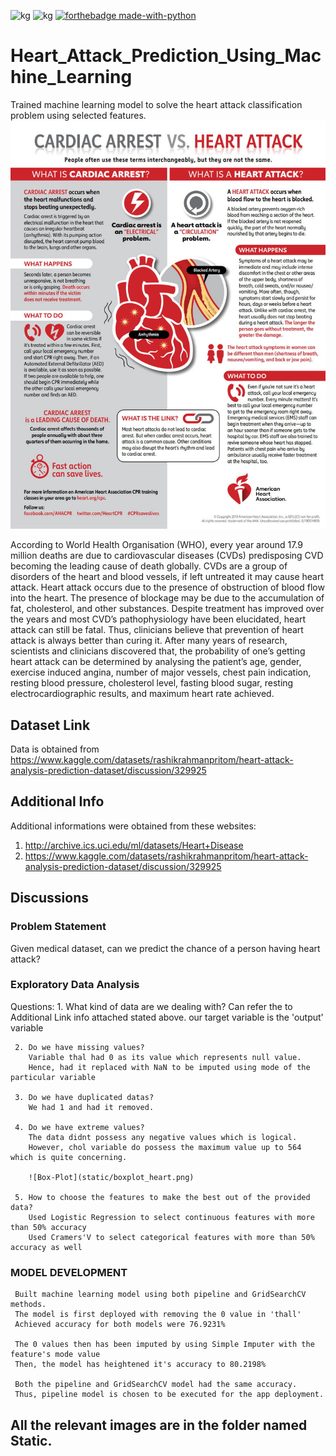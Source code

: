 
<a><img alt='kg' src="https://img.shields.io/badge/Kaggle-20BEFF?style=for-the-badge&logo=Kaggle&logoColor=white"></a>
<a><img alt='kg' src="https://img.shields.io/badge/Spyder%20Ide-FF0000?style=for-the-badge&logo=spyder%20ide&logoColor=white"></a>
[![forthebadge made-with-python](http://ForTheBadge.com/images/badges/made-with-python.svg)](https://www.python.org/)


# Heart_Attack_Prediction_Using_Machine_Learning
 Trained machine learning model to solve the heart attack classification problem using selected features. 
![This is an image](static/info.jpg)

According to World Health Organisation (WHO), every year around 17.9 million 
deaths are due to cardiovascular diseases (CVDs) predisposing CVD becoming 
the leading cause of death globally. CVDs are a group of disorders of the heart 
and blood vessels, if left untreated it may cause heart attack. Heart attack occurs 
due to the presence of obstruction of blood flow into the heart. The presence of 
blockage may be due to the accumulation of fat, cholesterol, and other substances. 
Despite treatment has improved over the years and most CVD’s pathophysiology 
have been elucidated, heart attack can still be fatal. 
Thus, clinicians believe that prevention of heart attack is always better than curing 
it. After many years of research, scientists and clinicians discovered that, the 
probability of one’s getting heart attack can be determined by analysing the
patient’s age, gender, exercise induced angina, number of major vessels, chest 
pain indication, resting blood pressure, cholesterol level, fasting blood sugar, 
resting electrocardiographic results, and maximum heart rate achieved.


## Dataset Link 
Data is obtained from https://www.kaggle.com/datasets/rashikrahmanpritom/heart-attack-analysis-prediction-dataset/discussion/329925

## Additional Info 
Additional informations were obtained from these websites:
1. http://archive.ics.uci.edu/ml/datasets/Heart+Disease
2. https://www.kaggle.com/datasets/rashikrahmanpritom/heart-attack-analysis-prediction-dataset/discussion/329925

## Discussions


### Problem Statement
Given medical dataset, can we predict the chance of a person having heart attack?

### Exploratory Data Analysis
Questions:
     1. What kind of data are we dealing with?
         Can refer the to Additional Link info attached stated above.
         our target variable is the 'output' variable

     2. Do we have missing values?
        Variable thal had 0 as its value which represents null value. 
        Hence, had it replaced with NaN to be imputed using mode of the particular variable        
     
     3. Do we have duplicated datas?
        We had 1 and had it removed. 
        
     4. Do we have extreme values?
        The data didnt possess any negative values which is logical.
        However, chol variable do possess the maximum value up to 564 which is quite concerning. 
        
        ![Box-Plot](static/boxplot_heart.png)
        
     5. How to choose the features to make the best out of the provided data?
        Used Logistic Regression to select continuous features with more than 50% accuracy
        Used Cramers'V to select categorical features with more than 50% accuracy as well


### MODEL DEVELOPMENT
     Built machine learning model using both pipeline and GridSearchCV methods.
     The model is first deployed with removing the 0 value in 'thall'
     Achieved accuracy for both models were 76.9231%
    
     The 0 values then has been imputed by using Simple Imputer with the feature's mode value
     Then, the model has heightened it's accuracy to 80.2198%
    
     Both the pipeline and GridSearchCV model had the same accuracy. 
     Thus, pipeline model is chosen to be executed for the app deployment. 

## All the relevant images are in the folder named Static. 
